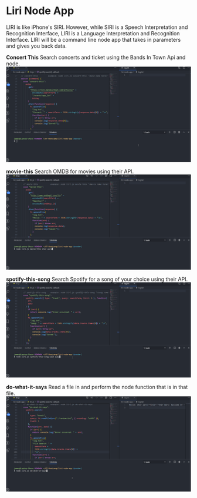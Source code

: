 # Liri Node App

LIRI is like iPhone's SIRI. However, while SIRI is a Speech Interpretation and Recognition Interface, LIRI is a Language Interpretation and Recognition Interface. LIRI will be a command line node app that takes in parameters and gives you back data.



**Concert This**
Search concerts and ticket using the Bands In Town Api and node.
![concert-this](./images/concert-this.gif)

**movie-this**
Search OMDB for movies using their API.
![movie-this](./images/movie-this.gif)

**spotify-this-song**
Search Spotify for a song of your choice using their API.
![spotify-this-song](./images/spotify-this-song.gif)

**do-what-it-says**
Read a file in and perform the node function that is in that file.
![do-what-it-says](./images/do-what-it-says.gif)
